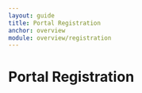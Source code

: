 ```yaml
---
layout: guide
title: Portal Registration
anchor: overview
module: overview/registration
---
```


# Portal Registration
